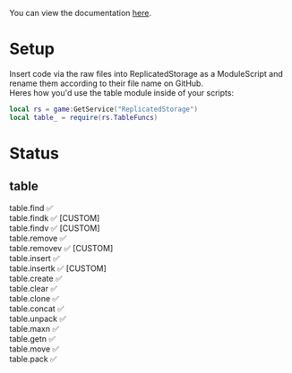 You can view the documentation [here](https://sleepdeprived.gitbook.io/ecsr-custom_modules/).

# Setup
Insert code via the raw files into ReplicatedStorage as a ModuleScript and rename them according to their file name on GitHub.  
Heres how you'd use the table module inside of your scripts:
```lua
local rs = game:GetService("ReplicatedStorage")
local table_ = require(rs.TableFuncs)
```

# Status
## table
table.find ✅  
table.findk ✅ [CUSTOM]  
table.findv ✅ [CUSTOM]  
table.remove ✅  
table.removev ✅ [CUSTOM]  
table.insert ✅  
table.insertk ✅ [CUSTOM]  
table.create ✅  
table.clear ✅  
table.clone ✅  
table.concat ✅  
table.unpack ✅  
table.maxn ✅  
table.getn ✅  
table.move ✅  
table.pack ✅
